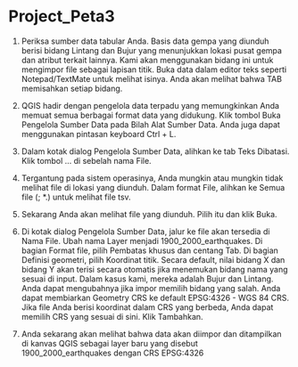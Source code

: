 # Project_Peta3
1. Periksa sumber data tabular Anda. Basis data gempa yang diunduh berisi bidang Lintang dan Bujur yang menunjukkan lokasi pusat gempa dan atribut terkait lainnya. Kami akan menggunakan bidang ini untuk mengimpor file sebagai lapisan titik. Buka data dalam editor teks seperti Notepad/TextMate untuk melihat isinya. Anda akan melihat bahwa TAB memisahkan setiap bidang.

2. QGIS hadir dengan pengelola data terpadu yang memungkinkan Anda memuat semua berbagai format data yang didukung. Klik tombol Buka Pengelola Sumber Data pada Bilah Alat Sumber Data. Anda juga dapat menggunakan pintasan keyboard Ctrl + L.

3. Dalam kotak dialog Pengelola Sumber Data, alihkan ke tab Teks Dibatasi. Klik tombol … di sebelah nama File.

4. Tergantung pada sistem operasinya, Anda mungkin atau mungkin tidak melihat file di lokasi yang diunduh. Dalam format File, alihkan ke Semua file (; *.) untuk melihat file tsv.

5. Sekarang Anda akan melihat file yang diunduh. Pilih itu dan klik Buka.

6. Di kotak dialog Pengelola Sumber Data, jalur ke file akan tersedia di Nama File. Ubah nama Layer menjadi 1900_2000_earthquakes. Di bagian Format file, pilih Pembatas khusus dan centang Tab. Di bagian Definisi geometri, pilih Koordinat titik. Secara default, nilai bidang X dan bidang Y akan terisi secara otomatis jika menemukan bidang nama yang sesuai di input. Dalam kasus kami, mereka adalah Bujur dan Lintang. Anda dapat mengubahnya jika impor memilih bidang yang salah. Anda dapat membiarkan Geometry CRS ke default EPSG:4326 - WGS 84 CRS. Jika file Anda berisi koordinat dalam CRS yang berbeda, Anda dapat memilih CRS yang sesuai di sini. Klik Tambahkan.

7. Anda sekarang akan melihat bahwa data akan diimpor dan ditampilkan di kanvas QGIS sebagai layer baru yang disebut 1900_2000_earthquakes dengan CRS EPSG:4326
